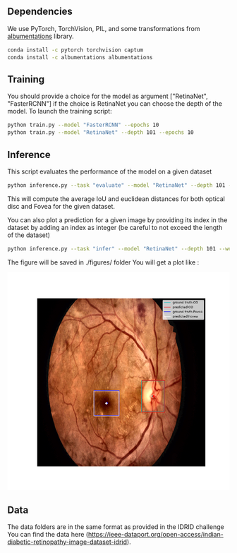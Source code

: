 ## Dependencies

We use PyTorch, TorchVision, PIL, and some transformations from [albumentations](https://github.com/albumentations-team/albumentations) library.
```bash
conda install -c pytorch torchvision captum
conda install -c albumentations albumentations
```

## Training
You should provide a choice for the model as argument ["RetinaNet", "FasterRCNN"]
if the choice is RetinaNet you can choose the depth of the model.
To launch the training script:
```bash
python train.py --model "FasterRCNN" --epochs 10
python train.py --model "RetinaNet" --depth 101 --epochs 10
```

## Inference
This script evaluates the performance of the model on a given dataset

```bash
python inference.py --task "evaluate" --model "RetinaNet" --depth 101 --weights "./models/RetinaNet.pth" --dataset "test"
```
This will compute the average IoU and euclidean distances for both optical disc and Fovea for the given dataset.

You can also plot a prediction for a given image by providing its index in the dataset by adding an index as integer
(be careful to not exceed the length of the dataset)

```bash
python inference.py --task "infer" --model "RetinaNet" --depth 101 --weights "./models/RetinaNet.pth" --dataset "test" --img_idx idx
```
The figure will be saved in ./figures/ folder
You will get a plot like :

![example prediction](./figures/Figure_1.png)

## Data

The data folders are in the same format as provided in the IDRID challenge
You can find the data here (https://ieee-dataport.org/open-access/indian-diabetic-retinopathy-image-dataset-idrid).

